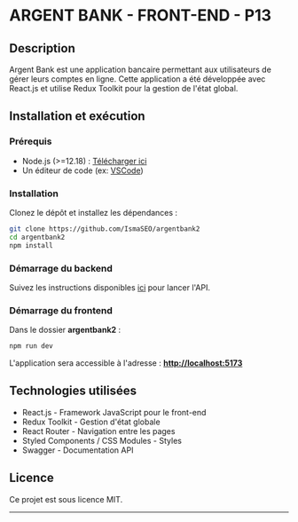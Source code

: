 # ARGENT BANK - FRONT-END - P13

## Description

Argent Bank est une application bancaire permettant aux utilisateurs de gérer leurs comptes en ligne. Cette application a été développée avec React.js et utilise Redux Toolkit pour la gestion de l'état global.

## Installation et exécution

### Prérequis

- Node.js (>=12.18) : [Télécharger ici](https://nodejs.org/en/)
- Un éditeur de code (ex: [VSCode](https://code.visualstudio.com/))

### Installation

Clonez le dépôt et installez les dépendances :

```sh
git clone https://github.com/IsmaSEO/argentbank2
cd argentbank2
npm install
```

### Démarrage du backend

Suivez les instructions disponibles [ici](https://github.com/OpenClassrooms-Student-Center/Project-10-Bank-API) pour lancer l'API.

### Démarrage du frontend

Dans le dossier **argentbank2** :

```sh
npm run dev
```

L'application sera accessible à l'adresse : **<http://localhost:5173>**

## Technologies utilisées

- React.js - Framework JavaScript pour le front-end
- Redux Toolkit - Gestion d'état globale
- React Router - Navigation entre les pages
- Styled Components / CSS Modules - Styles
- Swagger - Documentation API

## Licence

Ce projet est sous licence MIT.

---
